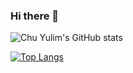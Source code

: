 ### Hi there 👋

<!--
**cyl0424/cyl0424** is a ✨ _special_ ✨ repository because its `README.md` (this file) appears on your GitHub profile.

Here are some ideas to get you started:

- 🔭 I’m currently working on ...
- 🌱 I’m currently learning ...
- 👯 I’m looking to collaborate on ...
- 🤔 I’m looking for help with ...
- 💬 Ask me about ...
- 📫 How to reach me: ...
- 😄 Pronouns: ...
- ⚡ Fun fact: ... -->

![Chu Yulim's GitHub stats](https://github-readme-stats.vercel.app/api?username=cyl0424&show_icons=true&theme=swift&count_private=true)

[![Top Langs](https://github-readme-stats.vercel.app/api/top-langs/?username=cyl0424&layout=compact&theme=swift)](https://github.com/cyl0424/github-readme-stats)
